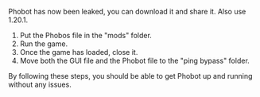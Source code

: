 Phobot has now been leaked, you can download it and share it. Also use 1.20.1.

1. Put the Phobos file in the "mods" folder. 
2. Run the game. 
3. Once the game has loaded, close it. 
4. Move both the GUI file and the Phobot file to the "ping bypass" folder. 

By following these steps, you should be able to get Phobot up and running without any issues.
